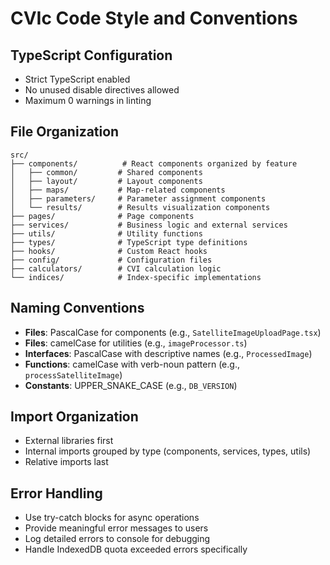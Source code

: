 # CVIc Code Style and Conventions

## TypeScript Configuration
- Strict TypeScript enabled
- No unused disable directives allowed
- Maximum 0 warnings in linting

## File Organization
```
src/
├── components/          # React components organized by feature
│   ├── common/         # Shared components
│   ├── layout/         # Layout components
│   ├── maps/           # Map-related components
│   ├── parameters/     # Parameter assignment components
│   └── results/        # Results visualization components
├── pages/              # Page components
├── services/           # Business logic and external services
├── utils/              # Utility functions
├── types/              # TypeScript type definitions
├── hooks/              # Custom React hooks
├── config/             # Configuration files
├── calculators/        # CVI calculation logic
└── indices/            # Index-specific implementations
```

## Naming Conventions
- **Files**: PascalCase for components (e.g., `SatelliteImageUploadPage.tsx`)
- **Files**: camelCase for utilities (e.g., `imageProcessor.ts`)
- **Interfaces**: PascalCase with descriptive names (e.g., `ProcessedImage`)
- **Functions**: camelCase with verb-noun pattern (e.g., `processSatelliteImage`)
- **Constants**: UPPER_SNAKE_CASE (e.g., `DB_VERSION`)

## Import Organization
- External libraries first
- Internal imports grouped by type (components, services, types, utils)
- Relative imports last

## Error Handling
- Use try-catch blocks for async operations
- Provide meaningful error messages to users
- Log detailed errors to console for debugging
- Handle IndexedDB quota exceeded errors specifically